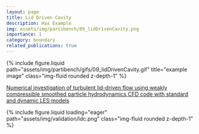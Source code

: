 ```yaml
---
layout: page
title: Lid Driven Cavity
description: Has Example
img: assets/img/partibench/09_lidDrivenCavity.png
importance: 1
category: boundary
related_publications: true
---
```


{% include figure.liquid path="assets/img/partibench/gifs/09_lidDrivenCavity.gif" title="example image" class="img-fluid rounded z-depth-1" %}


[Numerical investigation of turbulent lid-driven flow using weakly compressible smoothed particle hydrodynamics CFD code with standard and dynamic LES models](https://www.sciencedirect.com/science/article/pii/S1738573323002528)

 
{% include figure.liquid loading="eager" path="assets/img/validation/ldc.png" class="img-fluid rounded z-depth-1" %} 
